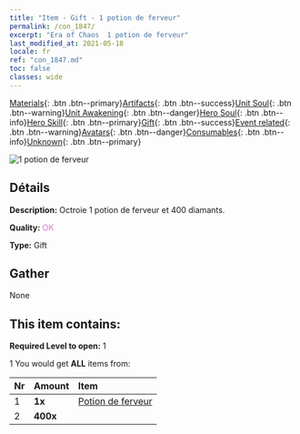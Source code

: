 ```yaml
---
title: "Item - Gift - 1 potion de ferveur"
permalink: /con_1847/
excerpt: "Era of Chaos  1 potion de ferveur"
last_modified_at: 2021-05-18
locale: fr
ref: "con_1847.md"
toc: false
classes: wide
---
```

 [Materials](/ItemsFR/){: .btn .btn--primary}[Artifacts](/ItemsFR/Artifacts/){: .btn .btn--success}[Unit Soul](/ItemsFR/UnitSoul/){: .btn .btn--warning}[Unit Awakening](/ItemsFR/UnitAwakening/){: .btn .btn--danger}[Hero Soul](/ItemsFR/HeroSoul/){: .btn .btn--info}[Hero Skill](/ItemsFR/HeroSkill/){: .btn .btn--primary}[Gift](/ItemsFR/Gift/){: .btn .btn--success}[Event related](/ItemsFR/Events/){: .btn .btn--warning}[Avatars](/ItemsFR/Avatars/){: .btn .btn--danger}[Consumables](/ItemsFR/Consumables/){: .btn .btn--info}[Unknown](/ItemsFR/Unknown/){: .btn .btn--primary}

 ![1 potion de ferveur](/images/t/i_907470.png)

## Détails
 **Description:** Octroie 1 potion de ferveur et 400 diamants.

 **Quality:** <span style="color: #DA70D6">OK</span>

 **Type:** Gift

## Gather

  None

## This item contains:

 **Required Level to open:** 1

 1 You would get **ALL** items  from:

  | Nr | Amount |     Item    |
  |:---|:-------|:------------|
  | 1 |  **1x** | [Potion de ferveur](/ItemsFR/con_1850/) |  | 
  | 2 |  **400x** | <i class="fas fa-gem"/> |  | 
